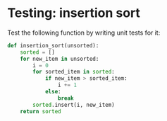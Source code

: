 # Testing: insertion sort

Test the following function by writing unit tests for it:

```py
def insertion_sort(unsorted):
    sorted = []
    for new_item in unsorted:
        i = 0
        for sorted_item in sorted:
            if new_item > sorted_item:
                i += 1
            else:
                break
        sorted.insert(i, new_item)
    return sorted
```
